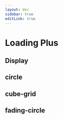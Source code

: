 ```yaml
---
layout: doc
sidebar: true
editLink: true
---
```


# Loading Plus

## Display

<docs-display :component="LoadingPlus" :componentProps="componentProps" />

<script setup lang="ts">
import DocsDisplay from '../../components/docs-display/index.tsx';
import { LoadingPlus } from "../../../dist/bundle.js";
const componentProps = [
  {
    type: 'rotate-plane',
    show: true,
  }, {
    type: 'folding-cube',
    show: true,
  }, {
    type: 'wave',
    show: true,
  }, {
    type: 'wandering-cubes',
    show: true,
  }, {
    type: 'double-bounce',
    show: true,
  }, {
    type: 'pluse-wave',
    show: true,
  }, {
    type: 'three-bounce',
    show: true,
  }, {
    type: 'chasing-dots',
    show: true,
  }, {
    type: 'bounce-ball',
    show: true,
  }
];
</script>

<style>
@import '../../../dist/style.css'
</style>

## circle

## cube-grid

## fading-circle
